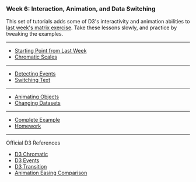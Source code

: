 ### Week 6: Interaction, Animation, and Data Switching

This set of tutorials adds some of D3's interactivity and animation abilities to [last week's matrix exercise](../week05/readme.md). Take these lessons slowly, and practice by tweaking the examples.

-----

- [Starting Point from Last Week](bonus.md)
- [Chromatic Scales](color.md)
-----

- [Detecting Events](events.md)
- [Switching Text](switch.md)

-----

- [Animating Objects](animate.md)
- [Changing Datasets](change_data.md)

-----

- [Complete Example](complete.md)
- [Homework](homework.md)

-----

Official D3 References

- [D3 Chromatic](https://github.com/d3/d3-scale-chromatic)
- [D3 Events](https://github.com/d3/d3-selection/blob/master/README.md#handling-events)
- [D3 Transition](https://github.com/d3/d3-transition)
- [Animation Easing Comparison](https://bl.ocks.org/d3noob/1ea51d03775b9650e8dfd03474e202fe)
